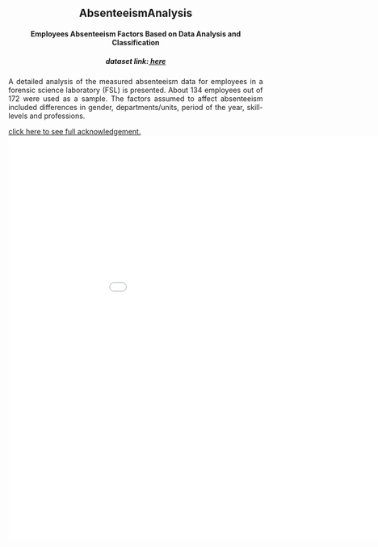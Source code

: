 <h2 align="center">AbsenteeismAnalysis</h2>  
<h4 align="center">Employees Absenteeism Factors Based on Data Analysis and Classification</h4>
<h5 align="center">dataset link:<a href="https://archive.ics.uci.edu/ml/datasets/Absenteeism+at+work#"> here </a></h5>

<p align="justify">A detailed analysis of the measured absenteeism data for employees in a forensic science laboratory (FSL) is presented. About 134 employees out of 172 were used as a sample. The factors assumed to affect absenteeism included differences in gender, departments/units, period of the year, skill-levels and professions.</p>


<a href="https://github.com/Tuurash/AbsenteeismAnalysis/blob/master/Knowledge.pdf" target="_blank">click here to see full acknowledgement.</a> <embed src="/blob/master/Knowledge.pdf" width="1000px" height="800px" />
